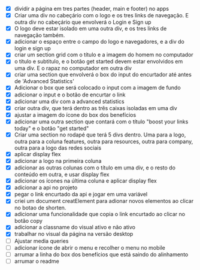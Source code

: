- [X] dividir a página em tres partes (header, main e footer) no apps
- [X] Criar uma div no cabeçário com o logo e os tres links de navegação. E outra div no cabeçário que envolverá o Login e Sign up
- [X] O logo deve estar isolado em uma outra div, e os tres links de navegação também. 
- [X] adicionar o espaço entre o campo do logo e navegadores, e a div do login e sign up
- [X] criar um section grid com o título e a imagem do homem no computador
- [X] o título e subtitulo, e o botão get started devem estar envolvidos em uma div. E o rapaz no computador em outra div
- [X] criar uma section que envolverá o box do input do encurtador até antes de 'Advanced Statistics'
- [X] Adicionar o box que será colocado o input com a imagem de fundo
- [X] adicionar o input e o botão de encurtar o link
- [X] adicionar uma div com a advanced statistics
- [X] criar outra div, que terá dentro as três caixas isoladas em uma div
- [X] ajustar a imagem do ícone do box dos benefícios
- [X] adicionar uma outra section que contará com o título "boost your links today" e o botão "get started"
- [x] Criar uma section no rodapé que terá 5 divs dentro. Uma para a logo, outra para a coluna features, outra para resources, outra para company, outra para a logo das redes sociais
- [X] aplicar display flex
- [X] adicionar a logo na primeira coluna
- [X] adicionar as outras colunas com o título em uma div, e o resto do conteúdo em outra, e usar display flex
- [x] adicionar os ícones na última coluna e aplicar display flex
- [X] adicionar a api no projeto
- [X] pegar o link encurtado da api e jogar em uma variável
- [X] criei um document creatElement para adionar novos elementos ao clicar no botao de shorten. 
- [X] adicionar uma funcionalidade que copia o link encurtado ao clicar no botão copy
- [X] adicionar a classname do visual ativo e não ativo
- [X] trabalhar no visual da página na versão desktop
- [ ] Ajustar media queries
- [ ] adicionar ícone de abrir o menu e recolher o menu no mobile
- [ ] arrumar a linha do box dos benefícios que está saindo do alinhamento
- [ ] arrumar o readme